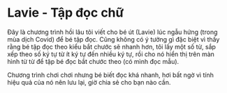 # Lavie - Tập đọc chữ
Đây là chương trình hồi lâu tôi viết cho bé út (Lavie) lúc ngẫu hứng (trong mùa dịch Covid) để bé tập đọc. Cũng không có ý tưởng gì đặc biệt vì thấy rằng bé tập đọc theo kiểu bắt chước sẽ nhanh hơn, tôi lấy một số từ, sắp xếp theo số ký tự từ ít ký tự đến nhiều ký tự, rồi cho nó hiển thị trên màn hình từ từ để tập bé đọc bắt chước theo (có mình đọc mẫu).

Chương trình chơi chơi nhưng bé biết đọc khá nhanh, hơi bất ngờ vì tính hiệu quả của nó nên lưu lại, giờ chia sẻ cho bạn nào cần.
